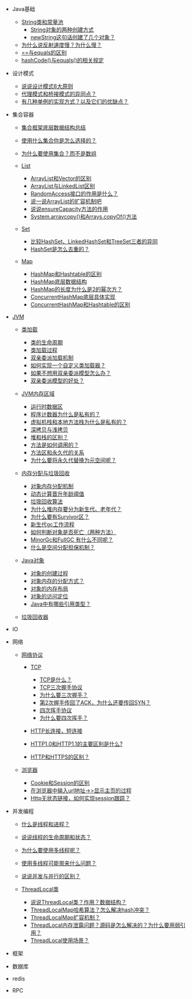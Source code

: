 - Java基础
  - [String类和常量池](?id=String类和常量池)
    - [String对象的两种创建方式](?id=String对象的两种创建方式)
    - [newString这句话创建了几个对象？](?id=newString这句话创建了几个对象？)
  - [为什么说反射速度慢？为什么慢？](?id=为什么说反射速度慢？为什么慢？)
  - [==与equals的区别](?id=等号与equals的区别)
  - [hashCode()与equals()的相关规定](?id=hashCode与equals的相关规定)
  
- 设计模式
  - [说说设计模式6大原则](?id=说说设计模式6大原则)
  - [代理模式和桥接模式的异同点？](?id=代理模式和桥接模式的异同点？)
  - [有几种单例的实现方式？以及它们的优缺点？](?id=有几种单例的实现方式？以及它们的优缺点？)

- 集合容器
  - [集合框架底层数据结构总结](?id=集合框架底层数据结构总结)
  - [使用什么集合你是怎么选择的？](?id=使用什么集合你是怎么选择的？)
  - [为什么要使用集合？而不是数组](?id=为什么要使用集合？而不是数组)
  
  - [List](?id=List)
    - [ArrayList和Vector的区别](?id=ArrayList和Vector的区别)
    - [ArrayList与LinkedList区别](?id=ArrayList与LinkedList区别)
    - [RandomAccess接口的作用是什么？](?id=RandomAccess接口的作用是什么？)
    - [说一说ArrayList的扩容机制吧](?id=说一说ArrayList的扩容机制吧)
    - [说说ensureCapacity方法的作用](?id=说说ensureCapacity方法的作用)
    - [System.arraycopy()和Arrays.copyOf()方法](?id=arraycopy和copyof方法)

  - [Set](?id=Set)
    - [比较HashSet、LinkedHashSet和TreeSet三者的异同](?id=比较HashSet、LinkedHashSet和TreeSet三者的异同)
    - [HashSet是怎么去重的？](?id=HashSet是怎么去重的？)

  - [Map](?id=Map)
    - [HashMap和Hashtable的区别](?id=HashMap和Hashtable的区别)
    - [HashMap底层数据结构](?id=HashMap底层数据结构)
    - [HashMap的长度为什么是2的幂次方？](?id=HashMap的长度为什么是2的幂次方？)
    - [ConcurrentHashMap底层具体实现](?id=ConcurrentHashMap底层具体实现)
    - [ConcurrentHashMap和Hashtable的区别](?id=ConcurrentHashMap和Hashtable的区别)

- [JVM](?id=JVM)

  - [类加载](?id=类加载)
    - [类的生命周期](?id=类的生命周期)
    - [类加载过程](?id=类加载过程)
    - [双亲委派加载机制](?id=双亲委派加载机制)
    - [如何实现一个自定义类加载器？](?id=如何实现一个自定义类加载器？)
    - [如果不想用双亲委派模型怎么办？](?id=如果不想用双亲委派模型怎么办？)
    - [双亲委派模型的好处？](?id=双亲委派模型的好处？)
    
  - [JVM内存区域](?id=JVM内存区域)
    - [运行时数据区](?id=运行时数据区)
    - [程序计数器为什么是私有的？](?id=程序计数器为什么是私有的？)
    - [虚拟机栈和本地方法栈为什么是私有的？](?id=虚拟机栈和本地方法栈为什么是私有的？)
    - [深拷贝与浅拷贝](?id=深拷贝与浅拷贝)
    - [堆和栈的区别？](?id=堆和栈的区别？)
    - [方法是如何调用的？](?id=方法是如何调用的？)
    - [方法区和永久代的关系](?id=方法区和永久代的关系)
    - [为什么要将永久代替换为元空间呢？](?id=为什么要将永久代替换为元空间呢？)
    
  - [内存分配与垃圾回收](?id=内存分配与垃圾回收)
    - [对象内存分配机制](?id=对象内存分配机制)
    - [动态计算晋升年龄阈值](?id=动态计算晋升年龄阈值)
    - [垃圾回收算法](?id=垃圾回收算法)
    - [为什么堆内存要分为新生代、老年代？](?id=为什么堆内存要分为新生代、老年代？)
    - [为什么要有Survivor区？](?id=为什么要有Survivor区？)
    - [新生代gc工作流程](?id=新生代gc工作流程)
    - [如何判断对象是否死亡（两种方法）](?id=如何判断对象是否死亡（两种方法）)
    - [MinorGc和FullGC 有什么不同呢？](?id=MinorGc和FullGC有什么不同呢？)
    - [什么是空间分配担保机制？](?id=什么是空间分配担保机制？)
    
  - [Java对象](?id=Java对象)
    - [对象的创建过程](?id=对象的创建过程)
    - [对象内存的分配方式？](?id=对象内存的分配方式？)
    - [对象的内存布局](?id=对象的内存布局)
    - [对象的访问定位](?id=对象的访问定位)
    - [Java中有哪些引用类型？](?id=Java中有哪些引用类型？)
    
  - [垃圾回收器](?id=垃圾回收器)
    
- IO
  
- 网络
  - [网络协议](?id=网络协议)
  
      - [TCP](?id=TCP)
        - [TCP是什么？](?id=TCP是什么？)
        - [TCP三次握手协议](?id=TCP三次握手协议)
        - [为什么要三次握手？](?id=?为什么要三次握手？)
        - [第2次握手传回了ACK，为什么还要传回SYN？](?id=第2次握手传回了ACK，为什么还要传回SYN？)
        - [四次挥手协议](?id=四次挥手协议)
        - [为什么要四次挥手？](?id=为什么要四次挥手？)
        
      - [HTTP长连接，短连接](?id=HTTP长连接，短连接)
      - [HTTP1.0和HTTP1.1的主要区别是什么?](?id=HTTP1.0和HTTP1.1的主要区别是什么?)
      - [HTTP和HTTPS的区别？](?id=HTTP和HTTPS的区别？)
      
  - [浏览器](?id=浏览器)
      - [Cookie和Session的区别](?id=Cookie和Session的区别)
      - [在浏览器中输入url地址->>显示主页的过程](?id=在浏览器中输入url地址->>显示主页的过程)
      - [Http无状态链接，如何实现session跟踪？](?id=Http无状态链接，如何实现session跟踪？)

- 并发编程

  - [什么是线程和进程？](?id=什么是线程和进程？)
  - [说说线程的生命周期和状态？](?id=说说线程的生命周期和状态？)
  - [为什么要使用多线程呢？](?id=为什么要使用多线程呢？)
  - [使用多线程可能带来什么问题？](?id=使用多线程可能带来什么问题？)
  - [说说并发与并行的区别？](?id=说说并发与并行的区别？)


  - [ThreadLocal类](?id=ThreadLocal类)
      - [说说ThreadLocal类？作用？数据结构？](?id=说说ThreadLocal类？作用？数据结构？)
      - [ThreadLocalMap哈希算法？怎么解决hash冲突？](?id=ThreadLocalMap哈希算法？怎么解决hash冲突？)
      - [ThreadLocalMap扩容机制？](?id=ThreadLocalMap扩容机制？)
      - [ThreadLocal内存泄露问题？源码是怎么解决的？为什么要用弱引用？](?id=ThreadLocal内存泄露问题？源码是怎么解决的？为什么要用弱引用？)
      - [ThreadLocal使用场景？](?id=ThreadLocal使用场景？)
      
 
 
- 框架
  
- 数据库
  
- redis

- RPC